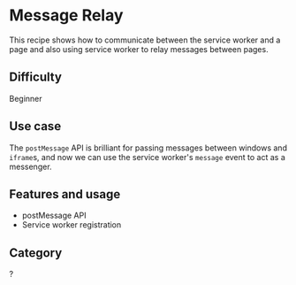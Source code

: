 # Message Relay

This recipe shows how to communicate between the service worker and a page and also using service worker to relay messages between pages.

## Difficulty
Beginner

## Use case
The `postMessage` API is brilliant for passing messages between windows and `iframe`s, and now we can use the service worker's `message` event to act as a messenger.

## Features and usage

- postMessage API
- Service worker registration

## Category
?
